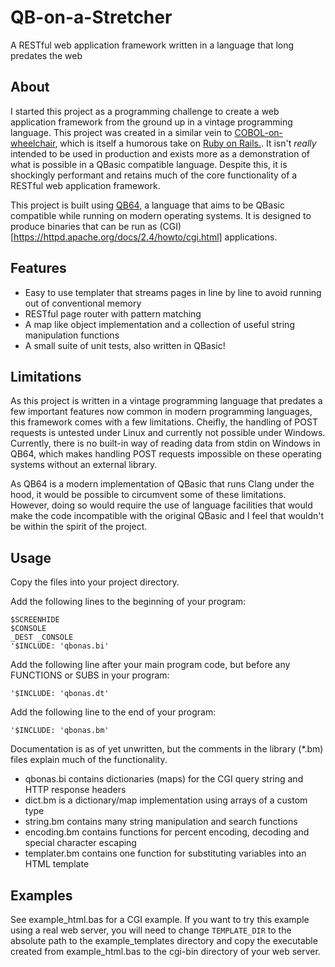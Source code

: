 # QB-on-a-Stretcher
A RESTful web application framework written in a language that long predates the web


## About

I started this project as a programming challenge to create a web application framework from the ground up in a vintage programming language. This project was created in a similar vein to [COBOL-on-wheelchair](https://github.com/azac/cobol-on-wheelchair), which is itself a humorous take on [Ruby on Rails.](https://rubyonrails.org/). It isn't *really* intended to be used in production and exists more as a demonstration of what is possible in a QBasic compatible language. Despite this, it is shockingly performant and retains much of the core functionality of a RESTful web application framework.

This project is built using [QB64](https://qb64.com/), a language that aims to be QBasic compatible while running on modern operating systems. It is designed to produce binaries that can be run as (CGI)[https://httpd.apache.org/docs/2.4/howto/cgi.html] applications.

## Features

* Easy to use templater that streams pages in line by line to avoid running out of conventional memory
* RESTful page router with pattern matching
* A map like object implementation and a collection of useful string manipulation functions
* A small suite of unit tests, also written in QBasic!

## Limitations

As this project is written in a vintage programming language that predates a few important features now common in modern programming languages, this framework comes with a few limitations. Cheifly, the handling of POST requests is untested under Linux and currently not possible under Windows. Currently, there is no built-in way of reading data from stdin on Windows in QB64, which makes handling POST requests impossible on these operating systems without an external library.

As QB64 is a modern implementation of QBasic that runs Clang under the hood, it would be possible to circumvent some of these limitations. However, doing so would require the use of language facilities that would make the code incompatible with the original QBasic and I feel that wouldn't be within the spirit of the project.

## Usage

Copy the files into your project directory.

Add the following lines to the beginning of your program:

```
$SCREENHIDE
$CONSOLE
_DEST _CONSOLE
'$INCLUDE: 'qbonas.bi'
```

Add the following line after your main program code, but before any FUNCTIONS or SUBS in your program:

`'$INCLUDE: 'qbonas.dt'`

Add the following line to the end of your program:

`'$INCLUDE: 'qbonas.bm'`

Documentation is as of yet unwritten, but the comments in the library (*.bm) files explain much of the functionality.

* qbonas.bi contains dictionaries (maps) for the CGI query string and HTTP response headers
* dict.bm is a dictionary/map implementation using arrays of a custom type
* string.bm contains many string manipulation and search functions
* encoding.bm contains functions for percent encoding, decoding and special character escaping
* templater.bm contains one function for substituting variables into an HTML template

## Examples
See example_html.bas for a CGI example. If you want to try this example using a real web server, you will need to change `TEMPLATE_DIR` to the absolute path to the example_templates directory and copy the executable created from example_html.bas to the cgi-bin directory of your web server.

